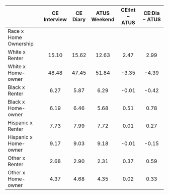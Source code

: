 
|                      | CE<br>Interview |  CE<br>Diary | ATUS<br>Weekend | CE:Int &minus; ATUS | CE:Dia &minus; ATUS |
| -------------------- | :----------: | :----------: | :----------: | :----------: | :----------: |
| Race x Home Ownership |              |              |              |              |              |
| White x Renter       |        15.10 |        15.62 |        12.63 |         2.47 |         2.99 |
| White x Home-owner   |        48.48 |        47.45 |        51.84 |        -3.35 |        -4.39 |
| Black x Renter       |         6.27 |         5.87 |         6.29 |        -0.01 |        -0.42 |
| Black x Home-owner   |         6.19 |         6.46 |         5.68 |         0.51 |         0.78 |
| Hispanic x Renter    |         7.73 |         7.99 |         7.72 |         0.01 |         0.27 |
| Hispanic x Home-owner |         9.17 |         9.03 |         9.18 |        -0.01 |        -0.15 |
| Other x Renter       |         2.68 |         2.90 |         2.31 |         0.37 |         0.59 |
| Other x Home-owner   |         4.37 |         4.68 |         4.35 |         0.02 |         0.33 |

